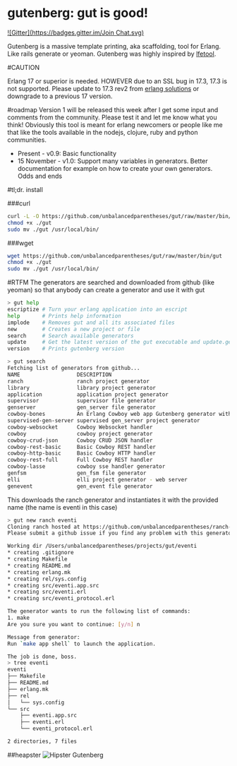 gutenberg: gut is good!
=========
[![Gitter](https://badges.gitter.im/Join Chat.svg)](https://gitter.im/unbalancedparentheses/gut?utm_source=badge&utm_medium=badge&utm_campaign=pr-badge&utm_content=badge)

Gutenberg is a massive template printing, aka scaffolding, tool for Erlang. Like rails generate or yeoman.
Gutenberg was highly inspired by [lfetool](https://github.com/lfe/lfetool).

#CAUTION

Erlang 17 or superior is needed. HOWEVER due to an SSL bug in 17.3, 17.3 is not supported. Please update to 17.3 rev2 from [erlang solutions](https://www.erlang-solutions.com/downloads/download-erlang-otp) or downgrade to a previous 17 version.

#roadmap
Version 1 will be released this week after I get some input and comments from the community. Please test it and let me know what you think! Obviously this tool is meant for erlang newcomers or people like me that like the tools available in the nodejs, clojure, ruby and python communities.

- Present - v0.9: Basic functionality
- 15 November - v1.0: Support many variables in generators. Better documentation for example on how to create your own generators. Odds and ends

#tl;dr. install

###curl
```bash
curl -L -O https://github.com/unbalancedparentheses/gut/raw/master/bin/gut
chmod +x ./gut
sudo mv ./gut /usr/local/bin/
```

###wget
```bash
wget https://github.com/unbalancedparentheses/gut/raw/master/bin/gut
chmod +x ./gut
sudo mv ./gut /usr/local/bin/
```

#RTFM
The generators are searched and downloaded from github (like yeoman) so that anybody can create a generator and use it with gut
```bash
> gut help
escriptize # Turn your erlang application into an escript
help       # Prints help information
implode    # Removes gut and all its associated files
new        # Creates a new project or file
search     # Search available generators
update     # Get the latest version of the gut executable and update.gens
version    # Prints gutenberg version
```

```bash
> gut search
Fetching list of generators from github...
NAME                  DESCRIPTION                                                                     OWNER                 STARS
ranch                 ranch project generator                                                         unbalancedparentheses     3
library               library project generator                                                       jfacorro                  2
application           application project generator                                                   jfacorro                  2
supervisor            supervisor file generator                                                       unbalancedparentheses     2
genserver             gen_server file generator                                                       unbalancedparentheses     2
cowboy-bones          An Erlang Cowboy web app Gutenberg generator with i18n, templating, and more    gmr                       2
supervised-gen-server supervised gen_server project generator                                         jfacorro                  2
cowboy-websocket      Cowboy Websocket handler                                                        igaray                    1
cowboy                cowboy project generator                                                        unbalancedparentheses     1
cowboy-crud-json      Cowboy CRUD JSON handler                                                        igaray                    1
cowboy-rest-basic     Basic Cowboy REST handler                                                       igaray                    1
cowboy-http-basic     Basic Cowboy HTTP handler                                                       igaray                    1
cowboy-rest-full      Full Cowboy REST handler                                                        igaray                    1
cowboy-lasse          cowboy sse handler generator                                                    jfacorro                  0
genfsm                gen_fsm file generator                                                          jfacorro                  0
elli                  elli project generator - web server                                             jfacorro                  0
genevent              gen_event file generator                                                        jfacorro                  0
```

This downloads the ranch generator and instantiates it with the provided name (the name is eventi in this case)
```bash
> gut new ranch eventi
Cloning ranch hosted at https://github.com/unbalancedparentheses/ranch-gutenberg-generator
Please submit a github issue if you find any problem with this generator

Working dir /Users/unbalancedparentheses/projects/gut/eventi
* creating .gitignore
* creating Makefile
* creating README.md
* creating erlang.mk
* creating rel/sys.config
* creating src/eventi.app.src
* creating src/eventi.erl
* creating src/eventi_protocol.erl

The generator wants to run the following list of commands:
1. make
Are you sure you want to continue: [y/n] n

Message from generator:
Run `make app shell` to launch the application.

The job is done, boss.
> tree eventi
eventi
├── Makefile
├── README.md
├── erlang.mk
├── rel
│   └── sys.config
└── src
    ├── eventi.app.src
    ├── eventi.erl
    └── eventi_protocol.erl

2 directories, 7 files
```

##heapster
![Hipster Gutenberg](https://raw.githubusercontent.com/unbalancedparentheses/gut/master/gutenberg.jpg)

